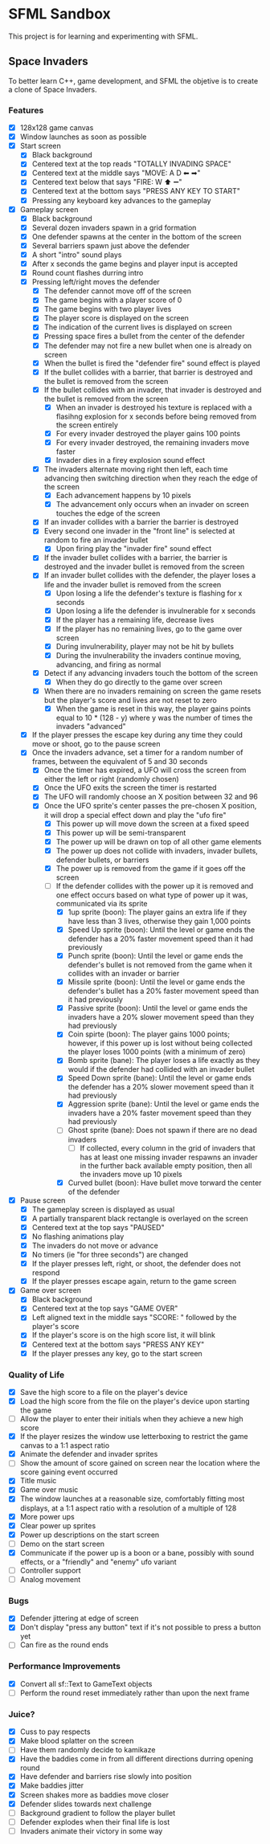 # SFML Sandbox
This project is for learning and experimenting with SFML.

## Space Invaders
To better learn C++, game development, and SFML the objetive is to create a clone of Space Invaders.

### Features
- [x] 128x128 game canvas
- [x] Window launches as soon as possible
- [x] Start screen
  - [x] Black background
  - [x] Centered text at the top reads "TOTALLY INVADING SPACE"
  - [x] Centered text at the middle says "MOVE: A D ⬅ ➡"
  - [x] Centered text below that says "FIRE: W ⬆ ➖"
  - [x] Centered text at the bottom says "PRESS ANY KEY TO START"
  - [x] Pressing any keyboard key advances to the gameplay
- [x] Gameplay screen
  - [x] Black background
  - [x] Several dozen invaders spawn in a grid formation
  - [x] One defender spawns at the center in the bottom of the screen
  - [x] Several barriers spawn just above the defender
  - [x] A short "intro" sound plays
  - [x] After x seconds the game begins and player input is accepted
  - [x] Round count flashes durring intro
  - [x] Pressing left/right moves the defender
    - [x] The defender cannot move off of the screen
    - [x] The game begins with a player score of 0
    - [x] The game begins with two player lives
    - [x] The player score is displayed on the screen
    - [x] The indication of the current lives is displayed on screen
    - [x] Pressing space fires a bullet from the center of the defender
    - [x] The defender may not fire a new bullet when one is already on screen
    - [x] When the bullet is fired the "defender fire" sound effect is played
    - [x] If the bullet collides with a barrier, that barrier is destroyed and the bullet is removed from the screen
    - [x] If the bullet collides with an invader, that invader is destroyed and the bullet is removed from the screen
      - [x] When an invader is destroyed his texture is replaced with a flasihng explosion for x seconds before being removed from the screen entirely
      - [x] For every invader destroyed the player gains 100 points
      - [x] For every invader destroyed, the remaining invaders move faster
      - [x] Invader dies in a firey explosion sound effect
    - [x] The invaders alternate moving right then left, each time advancing then switching direction when they reach the edge of the screen
      - [x] Each advancement happens by 10 pixels
      - [x] The advancement only occurs when an invader on screen touches the edge of the screen
    - [x] If an invader collides with a barrier the barrier is destroyed
    - [x] Every second one invader in the "front line" is selected at random to fire an invader bullet 
      - [x] Upon firing play the "invader fire" sound effect
    - [x] If the invader bullet collides with a barrier, the barrier is destroyed and the invader bullet is removed from the screen
    - [x] If an invader bullet collides with the defender, the player loses a life and the invader bullet is removed from the screen
      - [x] Upon losing a life the defender's texture is flashing for x seconds
      - [x] Upon losing a life the defender is invulnerable for x seconds
      - [x] If the player has a remaining life, decrease lives
      - [x] If the player has no remaining lives, go to the game over screen
      - [x] During invulnerability, player may not be hit by bullets
      - [x] During the invulnerability the invaders continue moving, advancing, and firing as normal
    - [x] Detect if any advancing invaders touch the bottom of the screen
      - [x] When they do go directly to the game over screen
    - [x] When there are no invaders remaining on screen the game resets but the player's score and lives are not reset to zero
      - [x] When the game is reset in this way, the player gains points equal to 10 * (128 - y) where y was the number of times the invaders "advanced"
  - [x] If the player presses the escape key during any time they could move or shoot, go to the pause screen
  - [x] Once the invaders advance, set a timer for a random number of frames, between the equivalent of 5 and 30 seconds
    - [x] Once the timer has expired, a UFO will cross the screen from either the left or right (randomly chosen)
    - [x] Once the UFO exits the screen the timer is restarted
    - [x] The UFO will randomly choose an X position between 32 and 96
    - [x] Once the UFO sprite's center passes the pre-chosen X position, it will drop a special effect down and play the "ufo fire"
      - [x] This power up will move down the screen at a fixed speed
      - [x] This power up will be semi-transparent 
      - [x] The power up will be drawn on top of all other game elements
      - [x] The power up does not collide with invaders, invader bullets, defender bullets, or barriers
      - [x] The power up is removed from the game if it goes off the screen
      - [ ] If the defender collides with the power up it is removed and one effect occurs based on what type of power up it was, communicated via its sprite
        - [x] 1up sprite (boon): The player gains an extra life if they have less than 3 lives, otherwise they gain 1,000 points
        - [x] Speed Up sprite (boon): Until the level or game ends the defender has a 20% faster movement speed than it had previously
        - [x] Punch sprite (boon): Until the level or game ends the defender's bullet is not removed from the game when it collides with an invader or barrier
        - [x] Missile sprite (boon): Until the level or game ends the defender's bullet has a 20% faster movement speed than it had previously
        - [x] Passive sprite (boon): Until the level or game ends the invaders have a 20% slower movement speed than they had previously
        - [x] Coin spirte (boon): The player gains 1000 points; however, if this power up is lost without being collected the player loses 1000 points (with a minimum of zero)
        - [x] Bomb sprite (bane): The player loses a life exactly as they would if the defender had collided with an invader bullet
        - [x] Speed Down sprite (bane): Until the level or game ends the defender has a 20% slower movement speed than it had previously
        - [x] Aggression sprite (bane): Until the level or game ends the invaders have a 20% faster movement speed than they had previously
        - [ ] Ghost sprite (bane): Does not spawn if there are no dead invaders
          - [ ] If collected, every column in the grid of invaders that has at least one missing invader respawns an invader in the further back available empty position, then all the invaders move up 10 pixels
        - [x] Curved bullet (boon): Have bullet move torward the center of the defender
- [x] Pause screen
  - [x] The gameplay screen is displayed as usual
  - [x] A partially transparent black rectangle is overlayed on the screen
  - [x] Centered text at the top says "PAUSED"
  - [x] No flashing animations play
  - [x] The invaders do not move or advance
  - [x] No timers (ie "for three seconds") are changed
  - [x] If the player presses left, right, or shoot, the defender does not respond
  - [x] If the player presses escape again, return to the game screen
- [x] Game over screen
  - [x] Black background
  - [x] Centered text at the top says "GAME OVER"
  - [x] Left aligned text in the middle says "SCORE: " followed by the player's score
  - [x] If the player's score is on the high score list, it will blink
  - [x] Centered text at the bottom says "PRESS ANY KEY"
  - [x] If the player presses any key, go to the start screen

### Quality of Life
- [x] Save the high score to a file on the player's device
- [x] Load the high score from the file on the player's device upon starting the game
- [ ] Allow the player to enter their initials when they achieve a new high score
- [x] If the player resizes the window use letterboxing to restrict the game canvas to a 1:1 aspect ratio
- [x] Animate the defender and invader sprites
- [ ] Show the amount of score gained on screen near the location where the score gaining event occurred
- [x] Title music
- [x] Game over music
- [x] The window launches at a reasonable size, comfortably fitting most displays, at a 1:1 aspect ratio with a resolution of a multiple of 128
- [x] More power ups
- [x] Clear power up sprites
- [x] Power up descriptions on the start screen
- [ ] Demo on the start screen
- [x] Communicate if the power up is a boon or a bane, possibly with sound effects, or a "friendly" and "enemy" ufo variant
- [ ] Controller support
- [ ] Analog movement

### Bugs
- [x] Defender jittering at edge of screen
- [x] Don't display "press any button" text if it's not possible to press a button yet
- [ ] Can fire as the round ends

### Performance Improvements
- [x] Convert all sf::Text to GameText objects
- [ ] Perform the round reset immediately rather than upon the next frame

### Juice?
- [x] Cuss to pay respects
- [x] Make blood splatter on the screen
- [ ] Have them randomly decide to kamikaze
- [x] Have the baddies come in from all different directions durring opening round
- [x] Have defender and barriers rise slowly into position
- [x] Make baddies jitter
- [x] Screen shakes more as baddies move closer
- [x] Defender slides towards next challenge
- [ ] Background gradient to follow the player bullet
- [ ] Defender explodes when their final life is lost
- [ ] Invaders animate their victory in some way
